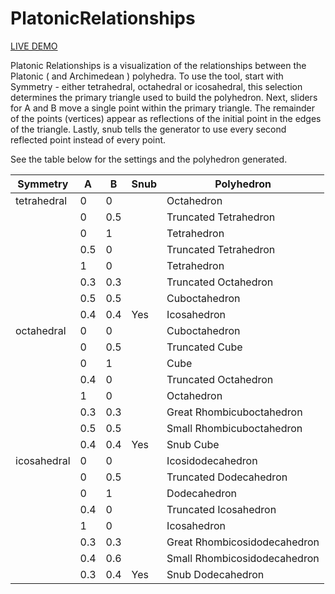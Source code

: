 # PlatonicRelationships

[LIVE DEMO](https://andrewbayly.github.io/PlatonicRelationships/index.html "Live Demo")

Platonic Relationships is a visualization of the relationships between the Platonic ( and Archimedean ) polyhedra. To use the tool, start with Symmetry - either tetrahedral, octahedral or icosahedral, this selection determines the primary triangle used to build the polyhedron. Next, sliders for A and B move a single point within the primary triangle. The remainder of the points (vertices) appear as reflections of the initial point in the edges of the triangle. Lastly, snub tells the generator to use every second reflected point instead of every point.   

See the table below for the settings and the polyhedron generated. 

| Symmetry    | A     | B      | Snub  | Polyhedron |
| ----------- | ----- | ------ |------ |----------- |
| tetrahedral | 0     | 0      |       | Octahedron | 
|             | 0     | 0.5    |       | Truncated Tetrahedron |
|             | 0     | 1      |       | Tetrahedron |
|             | 0.5   | 0      |       | Truncated Tetrahedron |
|             | 1     | 0      |       | Tetrahedron |
|             | 0.3   | 0.3    |       | Truncated Octahedron |
|             | 0.5   | 0.5    |       | Cuboctahedron |
|             | 0.4   | 0.4    | Yes   | Icosahedron |
| octahedral  | 0     | 0      |       | Cuboctahedron | 
|             | 0     | 0.5    |       | Truncated Cube |
|             | 0     | 1      |       | Cube |
|             | 0.4   | 0      |       | Truncated Octahedron |
|             | 1     | 0      |       | Octahedron |
|             | 0.3   | 0.3    |       | Great Rhombicuboctahedron |
|             | 0.5   | 0.5    |       | Small Rhombicuboctahedron |
|             | 0.4   | 0.4    | Yes   | Snub Cube |
| icosahedral | 0     | 0      |       | Icosidodecahedron | 
|             | 0     | 0.5    |       | Truncated Dodecahedron |
|             | 0     | 1      |       | Dodecahedron |
|             | 0.4   | 0      |       | Truncated Icosahedron |
|             | 1     | 0      |       | Icosahedron |
|             | 0.3   | 0.3    |       | Great Rhombicosidodecahedron |
|             | 0.4   | 0.6    |       | Small Rhombicosidodecahedron |
|             | 0.3   | 0.4    | Yes   | Snub Dodecahedron |













